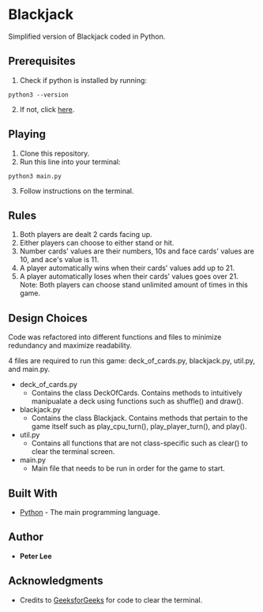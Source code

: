 # Blackjack

Simplified version of Blackjack coded in Python.

## Prerequisites

1. Check if python is installed by running:
```
python3 --version
```
2. If not, click [here](https://realpython.com/installing-python/).

## Playing

1. Clone this repository.
2. Run this line into your terminal:

```
python3 main.py
```

3. Follow instructions on the terminal.

## Rules
1. Both players are dealt 2 cards facing up.
2. Either players can choose to either stand or hit.
3. Number cards' values are their numbers, 10s and face cards' values are 10, and ace's value is 11.
4. A player automatically wins when their cards' values add up to 21.
5. A player automatically loses when their cards' values goes over 21.
Note: Both players can choose stand unlimited amount of times in this game.

## Design Choices
Code was refactored into different functions and files to minimize redundancy and maximize readability. 

4 files are required to run this game: deck_of_cards.py, blackjack.py, util.py, and main.py.
- deck_of_cards.py
  - Contains the class DeckOfCards. Contains methods to intuitively manipualate a deck using functions such as shuffle() and draw().
- blackjack.py
  - Contains the class Blackjack. Contains methods that pertain to the game itself such as play_cpu_turn(), play_player_turn(), and play().
- util.py
  - Contains all functions that are not class-specific such as clear() to clear the terminal screen.
- main.py
  - Main file that needs to be run in order for the game to start.
  

## Built With

* [Python](https://www.python.org/) - The main programming language.

## Author

* **Peter Lee**

## Acknowledgments

* Credits to [GeeksforGeeks](https://www.geeksforgeeks.org/clear-screen-python/) for code to clear the terminal.
